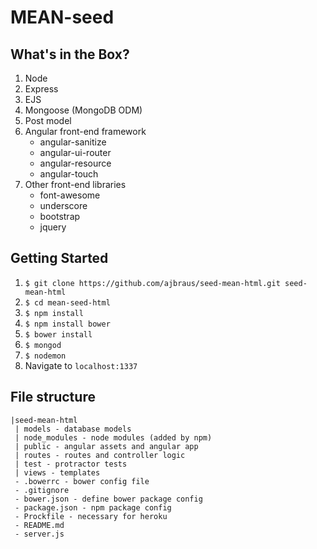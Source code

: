 # MEAN-seed

## What's in the Box?

1. Node
1. Express
4. EJS
3. Mongoose (MongoDB ODM)
5. Post model
2. Angular front-end framework
	* angular-sanitize  
	* angular-ui-router   
	* angular-resource   
	* angular-touch   
1. Other front-end libraries
	* font-awesome  
	* underscore    
	* bootstrap         
	* jquery

## Getting Started

1. ```$ git clone https://github.com/ajbraus/seed-mean-html.git seed-mean-html```
2. ```$ cd mean-seed-html```   
3. ```$ npm install```   
2. ```$ npm install bower```   
3. ```$ bower install```   
1. ```$ mongod```   
4. ```$ nodemon```   
5. Navigate to `localhost:1337`


## File structure

```
|seed-mean-html
 | models - database models
 | node_modules - node modules (added by npm)
 | public - angular assets and angular app
 | routes - routes and controller logic
 | test - protractor tests
 | views - templates
 - .bowerrc - bower config file
 - .gitignore
 - bower.json - define bower package config
 - package.json - npm package config
 - Prockfile - necessary for heroku
 - README.md
 - server.js 

```
